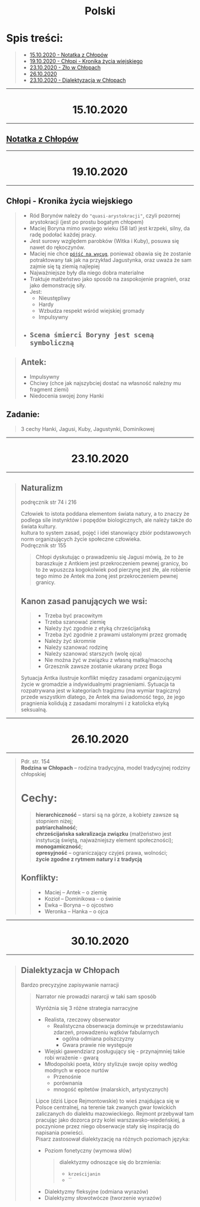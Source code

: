 # <center>Polski</center>

# Spis treści:
> * [15.10.2020 - Notatka z Chłopów](#<center>15.10.2020)
> * [19.10.2020 - Chłopi - Kronika życia wiejskiego](#<center>19.10.2020)
> * [23.10.2020 - Zło w Chłopach](#<center>23.10.2020)
> * [26.10.2020](#<center>26.10.2020)
> * [23.10.2020 - Dialektyzacja w Chłopach](#<center>30.10.2020)

---

# <center>15.10.2020

---

## [Notatka z Chłopów](Chłopi.md)

---

# <center>19.10.2020

---

## **Chłopi - Kronika życia wiejskiego**

> * Ród Borynów należy do `"quasi-arystokracji"`, czyli pozornej arystokracji (jest po prostu bogatym chłopem)  
> * Maciej Boryna mimo swojego wieku (58 lat) jest krzpeki, silny, da radę podołać każdej pracy.  
> * Jest surowy względem parobków (Witka i Kuby), posuwa się nawet do rękoczynów.  
> * Maciej nie chce [<u>`pójść na wycug`</u>](słownik-polski.md#pójść-na-wycug), ponieważ obawia się że zostanie potraktowany tak jak na przykład Jagustynka, oraz uważa że sam zajmie się tą ziemią najlepiej
> * Najważniejsze były dla niego dobra materialne
> * Traktuje małżeństwo jako sposób na zaspokojenie pragnień, oraz jako demonstrację siły.
> * Jest:
>   * Nieustępliwy
>   * Hardy
>   * Wzbudza respekt wśród wiejskiej gromady
>   * Impulsywny
> * ## `Scena śmierci Boryny jest sceną symboliczną`

> ## Antek:
> * Impulsywny
> * Chciwy (chce jak najszybciej dostać na własność należny mu fragment ziemi)
> * Niedocenia swojej żony Hanki

## Zadanie:
> 3 cechy Hanki, Jagusi, Kuby, Jagustynki, Dominikowej

---

# <center>23.10.2020

---

> ## Naturalizm
> podręcznik str 74 i 216
>  
>  
> Człowiek to istota poddana elementom świata natury, a to znaczy że podlega sile instynktów i popędów biologicznych, ale należy także do świata kultury.  
> kultura to system zasad, pojęć i idei stanowiący zbiór podstawowych norm organizujących życie społeczne człowieka.  
> Podręcznik str 155  
>   
>> Chłopi dyskutując o prawadzeniu się Jagusi mówią, że to że baraszkuje z Antkiem jest przekroczeniem pewnej granicy, bo to że wpuszcza kogokolwiek pod pierzynę jest złe, ale robienie tego mimo że Antek ma żonę jest przekroczeniem pewnej granicy.  
>   
> ## Kanon zasad panujących we wsi:  
>> - Trzeba być pracowitym  
>> - Trzeba szanować ziemię
>> - Należy żyć zgodnie z etyką chrześcijańską
>> - Trzeba żyć zgodnie z prawami ustalonymi przez gromadę
>> - Należy żyć skromnie
>> - Należy szanować rodzinę
>> - Należy szanować starszych (wolę ojca)
>> - Nie można żyć w związku z własną matką/macochą
>> - Grzesznik zawsze zostanie ukarany przez Boga
>   
> Sytuacja Antka ilustruje konflikt między zasadami organizującymi życie w gromadzie a indywidualnymi pragnieniami. Sytuacja ta rozpatrywana jest w kategoriach tragizmu (ma wymiar tragiczny) przede wszystkim dlatego, że Antek ma świadomość tego, że jego pragnienia kolidują z zasadami moralnymi i z katolicka etyką seksualną.

---

# <center>26.10.2020

---

> Pdr. str. 154  
> **Rodzina w Chłopach** – rodzina tradycyjna, model tradycyjnej rodziny chłopskiej  
> # Cechy:  
>> **hierarchiczność** – starsi są na górze, a kobiety zawsze są stopniem niżej;  
>> **patriarchalność**;  
>> **chrześcijańska sakralizacja związku** (małżeństwo jest instytucją świętą, najważniejszy element społeczności);  
>> **monogamiczność**;  
>> **opresyjność** – ograniczający czyjeś prawa, wolności;  
>> **życie zgodne z rytmem natury i z tradycją**  
> ## Konflikty:  
>> * Maciej – Antek – o ziemię   
>> * Kozioł – Dominikowa – o świnie  
>> * Ewka – Boryna – o ojcostwo  
>> * Weronka – Hanka – o ojca  

---

# <center>30.10.2020

---

> ## Dialektyzacja w Chłopach
> 
> Bardzo precyzyjne zapisywanie narracji
>> Narrator nie prowadzi nararcji w taki sam sposób  
>>   
>> Wyróżnia się 3 różne strategia narracyjne  
>> * Realista, rzeczowy obserwator  
>>   * Realistyczna obserwacja dominuje w przedstawianiu zdarzeń, prowadzeniu wątków fabularnych  
>>     * ogólna odmiana polszczyzny  
>>     * Gwara prawie nie występuje  
>> * Wiejski gawendziarz posługujący się - przynajmniej takie robi wrażenie - gwarą  
>> * Młodopolski poeta, który stylizuje swoje opisy wedłóg modnych w epoce nurtów  
>>     * Przenośnie  
>>     * porównania  
>>     * mnogość epitetów (malarskich, artystycznych)  
>> 
>> Lipce (dziś Lipce Rejmontowskie) to wieś znajdująca się w Polsce centralnej, na terenie tak zwanych gwar łowickich zaliczanych do dialektu mazowieckiego. Rejmont przebywał tam pracując jako dozorca przy kolei warszawsko-wiedeńskiej, a poczynione przez niego obserwacje stały się inspiracją do napisania powieści.  
>> Pisarz zastosował dialektyzację na różnych poziomach języka:  
>> * Poziom fonetyczny (wymowa słów)  
>>   > dialektyzmy odnoszące się do brzmienia:
>>   > * `krześcijanin`
>>   > * ``
>> * Dialektyzmy fleksyjne (odmiana wyrazów)
>> * Dialektyzmy słowotwócze (tworzenie wyrazów)